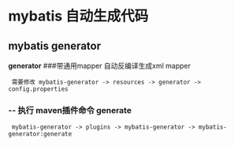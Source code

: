 # mybatis 自动生成代码
## mybatis generator
**generator**
 ###带通用mapper 自动反编译生成xml mapper
    
     需要修改 mybatis-generator -> resources -> generator -> config.properties
 
 ### -- 执行  maven插件命令 generate 
 
     mybatis-generator -> plugins -> mybatis-generator -> mybatis-generator:generate